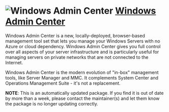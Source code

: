 # ![Windows Admin Center](https://cdn.jsdelivr.net/gh/pauby/ChocoPackages@70883e48/icons/admincenter.png "Windows Admin Center") [Windows Admin Center](https://chocolatey.org/packages/admincenter)

Windows Admin Center is a new, locally-deployed, browser-based management tool set that lets you manage your Windows Servers with no Azure or cloud dependency. Windows Admin Center gives you full control over all aspects of your server infrastructure and is particularly useful for managing servers on private networks that are not connected to the Internet.

Windows Admin Center is the modern evolution of "in-box" management tools, like Server Manager and MMC. It complements System Center and Operations Management Suite - it's not a replacement.

**NOTE**: This is an automatically updated package. If you find it is out of date by more than a week, please contact the maintainer(s) and let them know the package is no longer updating correctly.